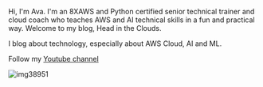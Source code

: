Hi, I'm Ava. I'm an 8XAWS and Python certified senior technical trainer and cloud coach who teaches AWS and AI technical skills in a fun and practical way. Welcome to my blog, Head in the Clouds.

I blog about technology, especially about AWS Cloud, AI and ML. 

Follow my [Youtube channel](https://youtube.com/@headintheclouds-l1c?si=ZRR11591afX_iNtD)

![img38951](https://github.com/user-attachments/assets/63ecdc13-373d-4a9e-89b1-1bce05f49b85)



